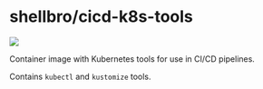 # shellbro/cicd-k8s-tools

[![](https://img.shields.io/docker/cloud/build/shellbro/cicd-k8s-tools)](https://hub.docker.com/r/shellbro/cicd-k8s-tools/)

Container image with Kubernetes tools for use in CI/CD pipelines.

Contains `kubectl` and `kustomize` tools.
